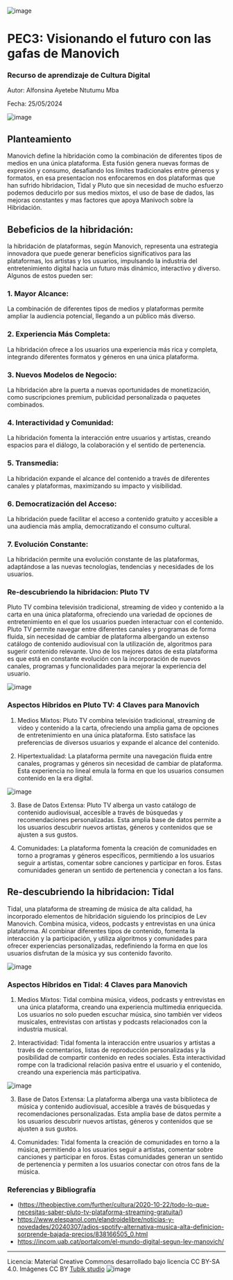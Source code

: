 ![image](https://github.com/SinaFina/PEC3_Manovich_Reloaded/assets/170682592/4c02432d-1ee6-4e5d-a396-970e90341c0e)

# PEC3: Visionando el futuro con las gafas de Manovich 

### Recurso de aprendizaje de Cultura Digital 


Autor: Alfonsina Ayetebe Ntutumu Mba


Fecha: 25/05/2024

![image](https://github.com/mgea/PEC3_Manovich_Reloaded/assets/170682592/0e555d90-eaab-42c6-8c14-cbc11f6712ef)



## Planteamiento


Manovich define la hibridación como la combinación de diferentes tipos de medios en una única plataforma. Esta fusión genera nuevas formas de expresión y consumo, desafiando los límites tradicionales entre géneros y formatos, en esa presentacion nos enfocaremos en dos plataformas que han sufrido hibridacion, Tidal y Pluto que sin necesidad de mucho esfuerzo podemos deducirlo por sus medios mixtos, el uso de base de dados, las mejoras constantes y mas factores que apoya Manivoch sobre la Hibridación.

## Bebeficios de la hibridación:

la hibridación de plataformas, según Manovich, representa una estrategia innovadora que puede generar beneficios significativos para las plataformas, los artistas y los usuarios, impulsando la industria del entretenimiento digital hacia un futuro más dinámico, interactivo y diverso. Algunos de estos pueden ser:

### 1. Mayor Alcance: 
La combinación de diferentes tipos de medios y plataformas permite ampliar la audiencia potencial, llegando a un público más diverso.

### 2. Experiencia Más Completa: 
La hibridación ofrece a los usuarios una experiencia más rica y completa, integrando diferentes formatos y géneros en una única plataforma.

### 3. Nuevos Modelos de Negocio: 
La hibridación abre la puerta a nuevas oportunidades de monetización, como suscripciones premium, publicidad personalizada o paquetes combinados.

### 4. Interactividad y Comunidad:
 La hibridación fomenta la interacción entre usuarios y artistas, creando espacios para el diálogo, la colaboración y el sentido de pertenencia.

### 5. Transmedia:
 La hibridación expande el alcance del contenido a través de diferentes canales y plataformas, maximizando su impacto y visibilidad.

### 6. Democratización del Acceso:
 La hibridación puede facilitar el acceso a contenido gratuito y accesible a una audiencia más amplia, democratizando el consumo cultural.

### 7. Evolución Constante:
 La hibridación permite una evolución constante de las plataformas, adaptándose a las nuevas tecnologías, tendencias y necesidades de los usuarios.

### Re-descubriendo la hibridacion: Pluto TV

Pluto TV combina televisión tradicional, streaming de video y contenido a la carta en una única plataforma, ofreciendo una variedad de opciones de entretenimiento en el que los usuarios pueden interactuar con el contenido. Pluto TV permite navegar entre diferentes canales y programas de forma fluida, sin necesidad de cambiar de plataforma albergando un extenso catálogo de contenido audiovisual con la utilización de, algoritmos para sugerir contenido relevante. Uno de los mejores datos de esta plataforma es que está en constante evolución con la incorporación de nuevos canales, programas y funcionalidades para mejorar la experiencia del usuario.

![image](https://github.com/mgea/PEC3_Manovich_Reloaded/assets/170682592/43dc3d8f-ed49-4ace-81d9-99bdf29358b6)

### Aspectos Híbridos en Pluto TV: 4 Claves para Manovich

1. Medios Mixtos: Pluto TV combina televisión tradicional, streaming de video y contenido a la carta, ofreciendo una amplia gama de opciones de entretenimiento en una única plataforma. Esto satisface las preferencias de diversos usuarios y expande el alcance del contenido.

2. Hipertextualidad: La plataforma permite una navegación fluida entre canales, programas y géneros sin necesidad de cambiar de plataforma. Esta experiencia no lineal emula la forma en que los usuarios consumen contenido en la era digital.

![image](https://github.com/SinaFina/PEC3_Manovich_Reloaded/assets/170682592/67e13736-2826-4de8-973a-ec1cf7a93cbf)

3. Base de Datos Extensa: Pluto TV alberga un vasto catálogo de contenido audiovisual, accesible a través de búsquedas y recomendaciones personalizadas. Esta amplia base de datos permite a los usuarios descubrir nuevos artistas, géneros y contenidos que se ajusten a sus gustos.

4. Comunidades: La plataforma fomenta la creación de comunidades en torno a programas y géneros específicos, permitiendo a los usuarios seguir a artistas, comentar sobre canciones y participar en foros. Estas comunidades generan un sentido de pertenencia y conectan a los fans.

## Re-descubriendo la hibridacion: Tidal

Tidal, una plataforma de streaming de música de alta calidad, ha incorporado elementos de hibridación siguiendo los principios de Lev Manovich. Combina música, videos, podcasts y entrevistas en una única plataforma. Al combinar diferentes tipos de contenido, fomenta la interacción y la participación, y utiliza algoritmos y comunidades para ofrecer experiencias personalizadas, redefiniendo la forma en que los usuarios disfrutan de la música yy sus contenido favorito.

![image](https://github.com/mgea/PEC3_Manovich_Reloaded/assets/170682592/1ca039af-d46b-4999-9896-cac9d68550a3)

### Aspectos Híbridos en Tidal: 4 Claves para Manovich

1. Medios Mixtos: Tidal combina música, videos, podcasts y entrevistas en una única plataforma, creando una experiencia multimedia enriquecida. Los usuarios no solo pueden escuchar música, sino también ver videos musicales, entrevistas con artistas y podcasts relacionados con la industria musical.

2. Interactividad: Tidal fomenta la interacción entre usuarios y artistas a través de comentarios, listas de reproducción personalizadas y la posibilidad de compartir contenido en redes sociales. Esta interactividad rompe con la tradicional relación pasiva entre el usuario y el contenido, creando una experiencia más participativa.

![image](https://github.com/mgea/PEC3_Manovich_Reloaded/assets/170682592/1ca039af-d46b-4999-9896-cac9d68550a3)

3. Base de Datos Extensa: La plataforma alberga una vasta biblioteca de música y contenido audiovisual, accesible a través de búsquedas y recomendaciones personalizadas. Esta amplia base de datos permite a los usuarios descubrir nuevos artistas, géneros y contenidos que se ajusten a sus gustos.

4. Comunidades: Tidal fomenta la creación de comunidades en torno a la música, permitiendo a los usuarios seguir a artistas, comentar sobre canciones y participar en foros. Estas comunidades generan un sentido de pertenencia y permiten a los usuarios conectar con otros fans de la música.


### Referencias y Bibliografía

* (https://theobjective.com/further/cultura/2020-10-22/todo-lo-que-necesitas-saber-pluto-tv-plataforma-streaming-gratuita/)
* https://www.elespanol.com/elandroidelibre/noticias-y-novedades/20240307/adios-spotify-alternativa-musica-alta-definicion-sorprende-bajada-precios/838166505_0.html
* https://incom.uab.cat/portalcom/el-mundo-digital-segun-lev-manovich/


----

Licencia: Material Creative Commons desarrollado bajo licencia CC BY-SA 4.0. Imágenes CC BY [Tubik studio](https://blog.tubikstudio.com/how-to-create-original-flat-illustrations-designers-tips/) 
![image](https://github.com/SinaFina/PEC3_Manovich_Reloaded/assets/170682592/188c103b-56d5-4124-941e-85fadeb645c5)
